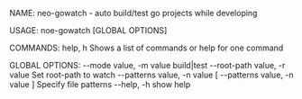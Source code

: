 NAME:
   neo-gowatch - auto build/test go projects while developing

USAGE:
   noe-gowatch [GLOBAL OPTIONS]

COMMANDS:
   help, h  Shows a list of commands or help for one command

GLOBAL OPTIONS:
   --mode value, -m value                                     build|test
   --root-path value, -r value                                Set root-path to watch
   --patterns value, -n value [ --patterns value, -n value ]  Specify file patterns
   --help, -h                                                 show help
